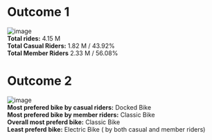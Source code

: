 # Outcome 1
![image](https://github.com/AADITYAPRABALCHAWLA/GOOGLE-DATA-ANALYSIS-CAPSTONE-PROJECT/assets/103323016/71c30205-59bc-4dfa-92d9-0c18ad12263c)<br/>
**Total rides:** 4.15 M<br/>
**Total Casual Riders:** 1.82 M / 43.92%<br/>
**Total Member Riders** 2.33 M / 56.08%<br/>
# Outcome 2
![image](https://github.com/AADITYAPRABALCHAWLA/GOOGLE-DATA-ANALYSIS-CAPSTONE-PROJECT/assets/103323016/dccf9eb8-3cc0-4045-a606-491fcfe9f70b)<br/>
**Most prefered bike by casual riders:** Docked Bike<br/>
**Most prefered bike by member riders:** Classic Bike<br/>
**Overall most preferd bike:** Classic Bike<br/>
**Least preferd bike:** Electric Bike ( by both casual and member riders)<br/>
